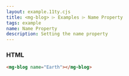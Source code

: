 ```yaml
---
layout: example.11ty.cjs
title: <mg-blog> ⌲ Examples ⌲ Name Property
tags: example
name: Name Property
description: Setting the name property
---
```


<mg-blog name="Earth"></mg-blog>

<h3>HTML</h3>

```html
<mg-blog name="Earth"></mg-blog>
```
